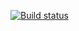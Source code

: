 [![Build status](https://ci.appveyor.com/api/projects/status/vdr8bhit6ghd9s9m?svg=true)](https://ci.appveyor.com/project/EvgeniyaSelivanova/6-aqa-homework-6-1)